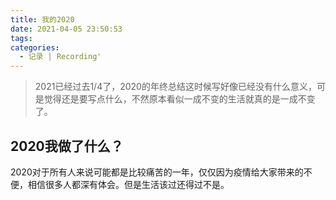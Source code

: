 ```yaml
---
title: 我的2020
date: 2021-04-05 23:50:53
tags:
categories:
  - 记录 | Recording'
---
```




> 2021已经过去1/4了，2020的年终总结这时候写好像已经没有什么意义，可是觉得还是要写点什么，不然原本看似一成不变的生活就真的是一成不变了。



## 2020我做了什么？

2020对于所有人来说可能都是比较痛苦的一年，仅仅因为疫情给大家带来的不便，相信很多人都深有体会。但是生活该过还得过不是。
